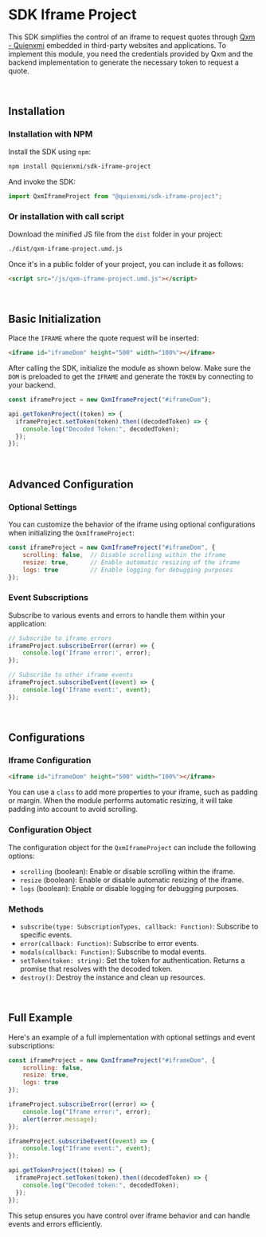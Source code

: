 # SDK Iframe Project

This SDK simplifies the control of an iframe to request quotes through [Qxm - Quienxmi](https://www.quienxmi.com) embedded in third-party websites and applications. To implement this module, you need the credentials provided by Qxm and the backend implementation to generate the necessary token to request a quote.

<br/>

## Installation

### Installation with NPM
Install the SDK using `npm`:
```sh
npm install @quienxmi/sdk-iframe-project
```
And invoke the SDK:
```javascript
import QxmIframeProject from "@quienxmi/sdk-iframe-project";
```

### Or installation with call script
Download the minified JS file from the `dist` folder in your project:
```sh
./dist/qxm-iframe-project.umd.js
```
Once it's in a public folder of your project, you can include it as follows:
```html
<script src="/js/qxm-iframe-project.umd.js"></script>
```

<br/>

## Basic Initialization

Place the `IFRAME` where the quote request will be inserted:
```html
<iframe id="iframeDom" height="500" width="100%"></iframe>
```

After calling the SDK, initialize the module as shown below. Make sure the `DOM` is preloaded to get the `IFRAME` and generate the `TOKEN` by connecting to your backend.

```javascript
const iframeProject = new QxmIframeProject("#iframeDom");

api.getTokenProject((token) => {
  iframeProject.setToken(token).then((decodedToken) => {
    console.log("Decoded Token:", decodedToken);
  });
});
```

<br/>

## Advanced Configuration

### Optional Settings

You can customize the behavior of the iframe using optional configurations when initializing the `QxmIframeProject`:

```javascript
const iframeProject = new QxmIframeProject("#iframeDom", {
    scrolling: false,  // Disable scrolling within the iframe
    resize: true,      // Enable automatic resizing of the iframe
    logs: true         // Enable logging for debugging purposes
});
```

### Event Subscriptions

Subscribe to various events and errors to handle them within your application:

```javascript
// Subscribe to iframe errors
iframeProject.subscribeError((error) => {
    console.log('Iframe error:', error);
});

// Subscribe to other iframe events
iframeProject.subscribeEvent((event) => {
    console.log('Iframe event:', event);
});
```

<br/>

## Configurations

### Iframe Configuration

```html
<iframe id="iframeDom" height="500" width="100%"></iframe>
```

You can use a `class` to add more properties to your iframe, such as padding or margin. When the module performs automatic resizing, it will take padding into account to avoid scrolling.

### Configuration Object

The configuration object for the `QxmIframeProject` can include the following options:

- `scrolling` (boolean): Enable or disable scrolling within the iframe.
- `resize` (boolean): Enable or disable automatic resizing of the iframe.
- `logs` (boolean): Enable or disable logging for debugging purposes.

### Methods

- `subscribe(type: SubscriptionTypes, callback: Function)`: Subscribe to specific events.
- `error(callback: Function)`: Subscribe to error events.
- `modals(callback: Function)`: Subscribe to modal events.
- `setToken(token: string)`: Set the token for authentication. Returns a promise that resolves with the decoded token.
- `destroy()`: Destroy the instance and clean up resources.

<br/>

## Full Example

Here's an example of a full implementation with optional settings and event subscriptions:

```javascript
const iframeProject = new QxmIframeProject("#iframeDom", {
    scrolling: false,
    resize: true,
    logs: true
});

iframeProject.subscribeError((error) => {
    console.log("Iframe error:", error);
    alert(error.message);
});

iframeProject.subscribeEvent((event) => {
    console.log("Iframe event:", event);
});

api.getTokenProject((token) => {
  iframeProject.setToken(token).then((decodedToken) => {
    console.log("Decoded token:", decodedToken);
  });
});
```

This setup ensures you have control over iframe behavior and can handle events and errors efficiently.